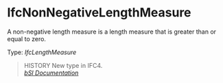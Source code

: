 IfcNonNegativeLengthMeasure
===========================
A non-negative length measure is a length measure that is greater than or
equal to zero.  
  
Type: _IfcLengthMeasure_  
  
> HISTORY  New type in IFC4.  
[ _bSI
Documentation_](https://standards.buildingsmart.org/IFC/DEV/IFC4_2/FINAL/HTML/schema/ifcmeasureresource/lexical/ifcnonnegativelengthmeasure.htm)


